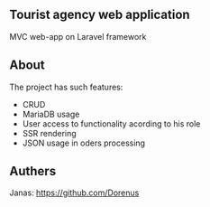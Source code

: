 
## Tourist agency web application 

MVC web-app on Laravel framework

## About

The project has such features: 

- CRUD 
- MariaDB usage
- User access to functionality acording to his role
- SSR rendering
- JSON usage in oders processing


## Authers

Janas: https://github.com/Dorenus


